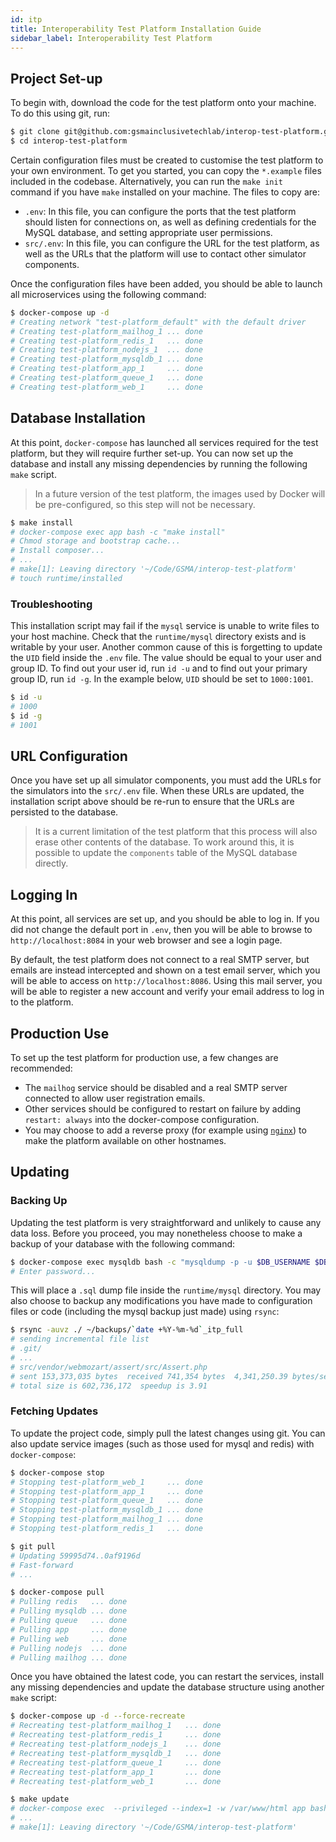 ```yaml
---
id: itp
title: Interoperability Test Platform Installation Guide
sidebar_label: Interoperability Test Platform
---
```


## Project Set-up

To begin with, download the code for the test platform onto your machine. To do
this using git, run:

```bash
$ git clone git@github.com:gsmainclusivetechlab/interop-test-platform.git
$ cd interop-test-platform
```

Certain configuration files must be created to customise the test platform to
your own environment. To get you started, you can copy the `*.example` files
included in the codebase. Alternatively, you can run the `make init` command if
you have `make` installed on your machine. The files to copy are:

- `.env`: In this file, you can configure the ports that the test platform
  should listen for connections on, as well as defining credentials for the
  MySQL database, and setting appropriate user permissions.
- `src/.env`: In this file, you can configure the URL for the test platform, as
  well as the URLs that the platform will use to contact other simulator
  components.

Once the configuration files have been added, you should be able to launch all
microservices using the following command:

```bash
$ docker-compose up -d
# Creating network "test-platform_default" with the default driver
# Creating test-platform_mailhog_1 ... done
# Creating test-platform_redis_1   ... done
# Creating test-platform_nodejs_1  ... done
# Creating test-platform_mysqldb_1 ... done
# Creating test-platform_app_1     ... done
# Creating test-platform_queue_1   ... done
# Creating test-platform_web_1     ... done
```

## Database Installation

At this point, `docker-compose` has launched all services required for the test
platform, but they will require further set-up. You can now set up the database
and install any missing dependencies by running the following `make` script.

> In a future version of the test platform, the images used by Docker will be
> pre-configured, so this step will not be necessary.

```bash
$ make install
# docker-compose exec app bash -c "make install"
# Chmod storage and bootstrap cache...
# Install composer...
# ...
# make[1]: Leaving directory '~/Code/GSMA/interop-test-platform'
# touch runtime/installed
```

### Troubleshooting

This installation script may fail if the `mysql` service is unable to write
files to your host machine. Check that the `runtime/mysql` directory exists and
is writable by your user. Another common cause of this is forgetting to update
the `UID` field inside the `.env` file. The value should be equal to your user
and group ID. To find out your user id, run `id -u` and to find out your primary
group ID, run `id -g`. In the example below, `UID` should be set to `1000:1001`.

```bash
$ id -u
# 1000
$ id -g
# 1001
```

## URL Configuration

Once you have set up all simulator components, you must add the URLs for the
simulators into the `src/.env` file. When these URLs are updated, the
installation script above should be re-run to ensure that the URLs are persisted
to the database.

> It is a current limitation of the test platform that this process will also
> erase other contents of the database. To work around this, it is possible to
> update the `components` table of the MySQL database directly.

## Logging In

At this point, all services are set up, and you should be able to log in. If you
did not change the default port in `.env`, then you will be able to browse to
`http://localhost:8084` in your web browser and see a login page.

By default, the test platform does not connect to a real SMTP server, but emails
are instead intercepted and shown on a test email server, which you will be able
to access on `http://localhost:8086`. Using this mail server, you will be able
to register a new account and verify your email address to log in to the
platform.

## Production Use

To set up the test platform for production use, a few changes are recommended:

- The `mailhog` service should be disabled and a real SMTP server connected to
  allow user registration emails.
- Other services should be configured to restart on failure by adding
  `restart: always` into the docker-compose configuration.
- You may choose to add a reverse proxy (for example using
  [`nginx`](https://www.nginx.com/)) to make the platform available on other
  hostnames.

## Updating

### Backing Up

Updating the test platform is very straightforward and unlikely to cause any
data loss. Before you proceed, you may nonetheless choose to make a backup of
your database with the following command:

```bash
$ docker-compose exec mysqldb bash -c "mysqldump -p -u $DB_USERNAME $DB_DATABASE > /var/lib/mysql/itp-test-control_`date +%Y-%m-%d`.sql"
# Enter password...
```

This will place a `.sql` dump file inside the `runtime/mysql` directory. You may
also choose to backup any modifications you have made to configuration files or
code (including the mysql backup just made) using `rsync`:

```bash
$ rsync -auvz ./ ~/backups/`date +%Y-%m-%d`_itp_full
# sending incremental file list
# .git/
# ...
# src/vendor/webmozart/assert/src/Assert.php
# sent 153,373,035 bytes  received 741,354 bytes  4,341,250.39 bytes/sec
# total size is 602,736,172  speedup is 3.91
```

### Fetching Updates

To update the project code, simply pull the latest changes using git. You can
also update service images (such as those used for mysql and redis) with
`docker-compose`:

```bash
$ docker-compose stop
# Stopping test-platform_web_1     ... done
# Stopping test-platform_app_1     ... done
# Stopping test-platform_queue_1   ... done
# Stopping test-platform_mysqldb_1 ... done
# Stopping test-platform_mailhog_1 ... done
# Stopping test-platform_redis_1   ... done

$ git pull
# Updating 59995d74..0af9196d
# Fast-forward
# ...

$ docker-compose pull
# Pulling redis   ... done
# Pulling mysqldb ... done
# Pulling queue   ... done
# Pulling app     ... done
# Pulling web     ... done
# Pulling nodejs  ... done
# Pulling mailhog ... done
```

Once you have obtained the latest code, you can restart the services, install
any missing dependencies and update the database structure using another `make`
script:

```bash
$ docker-compose up -d --force-recreate
# Recreating test-platform_mailhog_1   ... done
# Recreating test-platform_redis_1     ... done
# Recreating test-platform_nodejs_1    ... done
# Recreating test-platform_mysqldb_1   ... done
# Recreating test-platform_queue_1     ... done
# Recreating test-platform_app_1       ... done
# Recreating test-platform_web_1       ... done

$ make update
# docker-compose exec  --privileged --index=1 -w /var/www/html app bash -c "make update"
# ...
# make[1]: Leaving directory '~/Code/GSMA/interop-test-platform'
```
